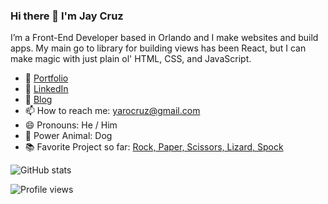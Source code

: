 ### Hi there 👋  I'm Jay Cruz

I’m a Front-End Developer based in Orlando and I make websites and build apps. My main go to library for building views has been React, but I can make magic with just plain ol' HTML, CSS, and JavaScript. 

- 🌱 [Portfolio](https://yarocruz.surge.sh/)
- 👯 [LinkedIn](https://www.linkedin.com/in/yarosky-cruz/) 
- 📓 [Blog](https://yarocruz.github.io/)
- 📫 How to reach me: yarocruz@gmail.com 
- 😄 Pronouns: He / Him 
- 🐧 Power Animal: Dog
- 📚 Favorite Project so far: [Rock, Paper, Scissors, Lizard, Spock](https://yarocruz.github.io/rpsls/)

![GitHub stats](https://github-readme-stats.vercel.app/api?username=yarocruz&show_icons=true)  

![Profile views](https://gpvc.arturio.dev/yarocruz)  
